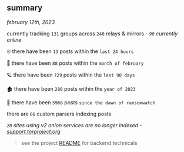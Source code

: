 
## summary
_february 12th, 2023_

currently tracking `131` groups across `240` relays & mirrors - _`90` currently online_

⏲ there have been `13` posts within the `last 24 hours`

🦈 there have been `88` posts within the `month of february`

🪐 there have been `729` posts within the `last 90 days`

🏚 there have been `280` posts within the `year of 2023`

🦕 there have been `5966` posts `since the dawn of ransomwatch`

there are `66` custom parsers indexing posts

_`20` sites using v2 onion services are no longer indexed - [support.torproject.org](https://support.torproject.org/onionservices/v2-deprecation/)_

> see the project [README](https://github.com/joshhighet/ransomwatch#ransomwatch--) for backend technicals
